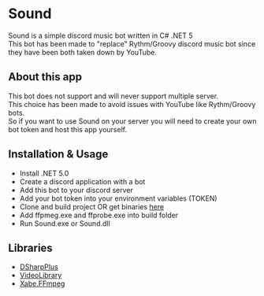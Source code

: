 # Sound
Sound is a simple discord music bot written in C# .NET 5  
This bot has been made to "replace" Rythm/Groovy discord music bot since they have been both taken down by YouTube.  

## About this app
This bot does not support and will never support multiple server.  
This choice has been made to avoid issues with YouTube like Rythm/Groovy bots.  
So if you want to use Sound on your server you will need to create your own bot token and host this app yourself.

## Installation & Usage
- Install .NET 5.0
- Create a discord application with a bot
- Add this bot to your discord server
- Add your bot token into your environment variables (TOKEN)
- Clone and build project OR get binaries [here](https://github.com/Roxeez/Sound/releases)
- Add ffpmeg.exe and ffprobe.exe into build folder
- Run Sound.exe or Sound.dll

## Libraries
- [DSharpPlus](https://github.com/DSharpPlus/DSharpPlus)
- [VideoLibrary](https://github.com/omansak/libvideo)
- [Xabe.FFmpeg](https://github.com/tomaszzmuda/Xabe.FFmpeg)
